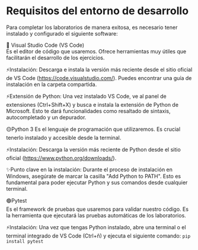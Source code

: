# Requisitos del entorno de desarrollo

Para completar los laboratorios de manera exitosa, es necesario tener instalado y configurado el siguiente software:

🔵 Visual Studio Code (VS Code)  
Es el editor de código que usaremos. Ofrece herramientas muy útiles que facilitarán el desarrollo de los ejercicios.

⚡Instalación: Descarga e instala la versión más reciente desde el sitio oficial de VS Code (https://code.visualstudio.com/). Puedes encontrar una guía de instalación en la carpeta compartida. 

⚡Extensión de Python: Una vez instalado VS Code, ve al panel de extensiones (Ctrl+Shift+X) y busca e instala la extensión de Python de Microsoft. Esto te dará funcionalidades como resaltado de sintaxis, autocompletado y un depurador.

🟡Python 3
Es el lenguaje de programación que utilizaremos. Es crucial tenerlo instalado y accesible desde la terminal.

⚡Instalación: Descarga la versión más reciente de Python desde el sitio oficial (https://www.python.org/downloads/).

✨Punto clave en la instalación: Durante el proceso de instalación en Windows, asegúrate de marcar la casilla "Add Python to PATH". Esto es fundamental para poder ejecutar Python y sus comandos desde cualquier terminal.

🟢Pytest  
Es el framework de pruebas que usaremos para validar nuestro código. Es la herramienta que ejecutará las pruebas automáticas de los laboratorios.

⚡Instalación: Una vez que tengas Python instalado, abre una terminal o el terminal integrado de VS Code (Ctrl+ñ) y ejecuta el siguiente comando: 
`pip install pytest`  
